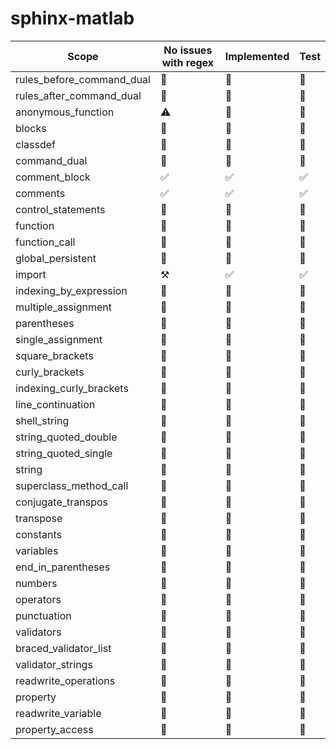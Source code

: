 # sphinx-matlab


| Scope                     | No issues with regex  | Implemented   | Test  |
|---------------------------|-----------------------|---------------|-------|
| rules_before_command_dual | 🔲                     | 🔲             | 🔲     |
| rules_after_command_dual  | 🔲                     | 🔲             | 🔲     |
| anonymous_function        | ⚠️                     | 🔲             | 🔲     |
| blocks                    | 🔲                     | 🔲             | 🔲     |
| classdef                  | 🔲                     | 🔲             | 🔲     |
| command_dual              | 🔲                     | 🔲             | 🔲     |
| comment_block             | ✅                     | ✅             | ✅     |
| comments                  | ✅                     | ✅             | ✅     |
| control_statements        | 🔲                     | 🔲             | 🔲     |
| function                  | 🔲                     | 🔲             | 🔲     |
| function_call             | 🔲                     | 🔲             | 🔲     |
| global_persistent         | 🔲                     | 🔲             | 🔲     |
| import                    | ⚒️                     | ✅             | ✅     |
| indexing_by_expression    | 🔲                     | 🔲             | 🔲     |
| multiple_assignment       | 🔲                     | 🔲             | 🔲     |
| parentheses               | 🔲                     | 🔲             | 🔲     |
| single_assignment         | 🔲                     | 🔲             | 🔲     |
| square_brackets           | 🔲                     | 🔲             | 🔲     |
| curly_brackets            | 🔲                     | 🔲             | 🔲     |
| indexing_curly_brackets   | 🔲                     | 🔲             | 🔲     |
| line_continuation         | 🔲                     | 🔲             | 🔲     |
| shell_string              | 🔲                     | 🔲             | 🔲     |
| string_quoted_double      | 🔲                     | 🔲             | 🔲     |
| string_quoted_single      | 🔲                     | 🔲             | 🔲     |
| string                    | 🔲                     | 🔲             | 🔲     |
| superclass_method_call    | 🔲                     | 🔲             | 🔲     |
| conjugate_transpos        | 🔲                     | 🔲             | 🔲     |
| transpose                 | 🔲                     | 🔲             | 🔲     |
| constants                 | 🔲                     | 🔲             | 🔲     |
| variables                 | 🔲                     | 🔲             | 🔲     |
| end_in_parentheses        | 🔲                     | 🔲             | 🔲     |
| numbers                   | 🔲                     | 🔲             | 🔲     |
| operators                 | 🔲                     | 🔲             | 🔲     |
| punctuation               | 🔲                     | 🔲             | 🔲     |
| validators                | 🔲                     | 🔲             | 🔲     |
| braced_validator_list     | 🔲                     | 🔲             | 🔲     |
| validator_strings         | 🔲                     | 🔲             | 🔲     |
| readwrite_operations      | 🔲                     | 🔲             | 🔲     |
| property                  | 🔲                     | 🔲             | 🔲     |
| readwrite_variable        | 🔲                     | 🔲             | 🔲     |
| property_access           | 🔲                     | 🔲             | 🔲     |